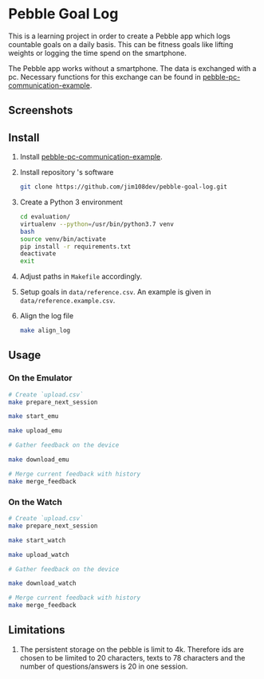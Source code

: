 # Pebble Goal Log

This is a learning project in order to create a Pebble app which logs countable goals on a daily basis. This can be fitness goals like lifting weights or logging the time spend on the smartphone.

The Pebble app works without a smartphone. The data is exchanged with a pc. Necessary functions for this exchange can be found in [pebble-pc-communication-example](https://github.com/jim108dev/pebble-pc-communication-example).

## Screenshots

## Install

1. Install [pebble-pc-communication-example](https://github.com/jim108dev/pebble-pc-communication-example).

1. Install repository 's software

    ```sh
    git clone https://github.com/jim108dev/pebble-goal-log.git
    ```

1. Create a Python 3 environment

    ```sh
    cd evaluation/
    virtualenv --python=/usr/bin/python3.7 venv
    bash
    source venv/bin/activate
    pip install -r requirements.txt
    deactivate
    exit
    ```

1. Adjust paths in `Makefile` accordingly.

1. Setup goals in `data/reference.csv`. An example is given in `data/reference.example.csv`.

1. Align the log file

    ```sh
    make align_log
    ```

## Usage

### On the Emulator

```sh
# Create `upload.csv`
make prepare_next_session

make start_emu

make upload_emu

# Gather feedback on the device

make download_emu

# Merge current feedback with history
make merge_feedback
```

### On the Watch

```sh
# Create `upload.csv`
make prepare_next_session

make start_watch

make upload_watch

# Gather feedback on the device

make download_watch

# Merge current feedback with history
make merge_feedback
```

## Limitations

1. The persistent storage on the pebble is limit to 4k. Therefore ids are chosen to be limited to 20 characters, texts to 78 characters and the number of questions/answers is 20 in one session.
